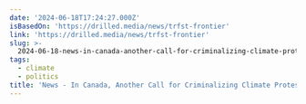 ```yaml
---
date: '2024-06-18T17:24:27.000Z'
isBasedOn: 'https://drilled.media/news/trfst-frontier'
link: 'https://drilled.media/news/trfst-frontier'
slug: >-
  2024-06-18-news-in-canada-another-call-for-criminalizing-climate-protest-or-drilled
tags:
  - climate
  - politics
title: 'News - In Canada, Another Call for Criminalizing Climate Protest | Drilled'
---
```

 
